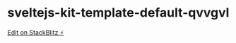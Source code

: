 # sveltejs-kit-template-default-qvvgvl

[Edit on StackBlitz ⚡️](https://stackblitz.com/edit/sveltejs-kit-template-default-qvvgvl)